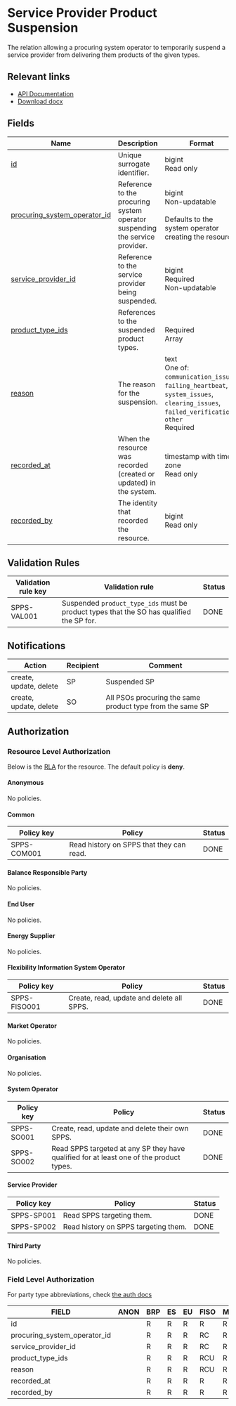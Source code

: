 # Service Provider Product Suspension

The relation allowing a procuring system operator to temporarily suspend a
service provider from delivering them products of the given types.

## Relevant links

* [API Documentation](../api/v0/index.html#/operations/list_service_provider_product_suspension)
* [Download docx](../download/service_provider_product_suspension.docx)

## Fields

| Name                                                                                                                     | Description                                                                 | Format                                                                                                                                        | Reference                                   |
|--------------------------------------------------------------------------------------------------------------------------|-----------------------------------------------------------------------------|-----------------------------------------------------------------------------------------------------------------------------------------------|---------------------------------------------|
| <a name="field-id" href="#field-id">id</a>                                                                               | Unique surrogate identifier.                                                | bigint<br/>Read only                                                                                                                          |                                             |
| <a name="field-procuring_system_operator_id" href="#field-procuring_system_operator_id">procuring_system_operator_id</a> | Reference to the procuring system operator suspending the service provider. | bigint<br/>Non-updatable<br/><br/>Defaults to the system operator creating the resource.                                                      | [party.id](party.md#field-id)               |
| <a name="field-service_provider_id" href="#field-service_provider_id">service_provider_id</a>                            | Reference to the service provider being suspended.                          | bigint<br/>Required<br/>Non-updatable                                                                                                         | [party.id](party.md#field-id)               |
| <a name="field-product_type_ids" href="#field-product_type_ids">product_type_ids</a>                                     | References to the suspended product types.                                  | <br/>Required<br/>Array                                                                                                                       | [product_type.id](product_type.md#field-id) |
| <a name="field-reason" href="#field-reason">reason</a>                                                                   | The reason for the suspension.                                              | text<br/>One of: `communication_issues`, `failing_heartbeat`, `system_issues`, `clearing_issues`, `failed_verification`, `other`<br/>Required |                                             |
| <a name="field-recorded_at" href="#field-recorded_at">recorded_at</a>                                                    | When the resource was recorded (created or updated) in the system.          | timestamp with time zone<br/>Read only                                                                                                        |                                             |
| <a name="field-recorded_by" href="#field-recorded_by">recorded_by</a>                                                    | The identity that recorded the resource.                                    | bigint<br/>Read only                                                                                                                          |                                             |

## Validation Rules

| Validation rule key | Validation rule                                                                          | Status |
|---------------------|------------------------------------------------------------------------------------------|--------|
| SPPS-VAL001         | Suspended `product_type_ids` must be product types that the SO has qualified the SP for. | DONE   |

## Notifications

| Action                 | Recipient | Comment                                                   |
|------------------------|-----------|-----------------------------------------------------------|
| create, update, delete | SP        | Suspended SP                                              |
| create, update, delete | SO        | All PSOs procuring the same product type from the same SP |

## Authorization

### Resource Level Authorization

Below is the [RLA](../technical/auth.md#resource-level-authorization-rla) for the
resource. The default policy is **deny**.

#### Anonymous

No policies.

#### Common

| Policy key  | Policy                                   | Status |
|-------------|------------------------------------------|--------|
| SPPS-COM001 | Read history on SPPS that they can read. | DONE   |

#### Balance Responsible Party

No policies.

#### End User

No policies.

#### Energy Supplier

No policies.

#### Flexibility Information System Operator

| Policy key   | Policy                                    | Status |
|--------------|-------------------------------------------|--------|
| SPPS-FISO001 | Create, read, update and delete all SPPS. | DONE   |

#### Market Operator

No policies.

#### Organisation

No policies.

#### System Operator

| Policy key | Policy                                                                                  | Status |
|------------|-----------------------------------------------------------------------------------------|--------|
| SPPS-SO001 | Create, read, update and delete their own SPPS.                                         | DONE   |
| SPPS-SO002 | Read SPPS targeted at any SP they have qualified for at least one of the product types. | DONE   |

#### Service Provider

| Policy key | Policy                               | Status |
|------------|--------------------------------------|--------|
| SPPS-SP001 | Read SPPS targeting them.            | DONE   |
| SPPS-SP002 | Read history on SPPS targeting them. | DONE   |

#### Third Party

No policies.

### Field Level Authorization

For party type abbreviations, check [the auth docs](../technical/auth.md#party-market-actors)

| FIELD                        | ANON | BRP | ES | EU | FISO | MO | SO  | SP | TP | ORG |
|------------------------------|------|-----|----|----|------|----|-----|----|----|-----|
| id                           |      | R   | R  | R  | R    | R  | R   | R  | R  |     |
| procuring_system_operator_id |      | R   | R  | R  | RC   | R  | RC  | R  | R  |     |
| service_provider_id          |      | R   | R  | R  | RC   | R  | RC  | R  | R  |     |
| product_type_ids             |      | R   | R  | R  | RCU  | R  | RCU | R  | R  |     |
| reason                       |      | R   | R  | R  | RCU  | R  | RCU | R  | R  |     |
| recorded_at                  |      | R   | R  | R  | R    | R  | R   | R  | R  |     |
| recorded_by                  |      | R   | R  | R  | R    | R  | R   | R  | R  |     |
